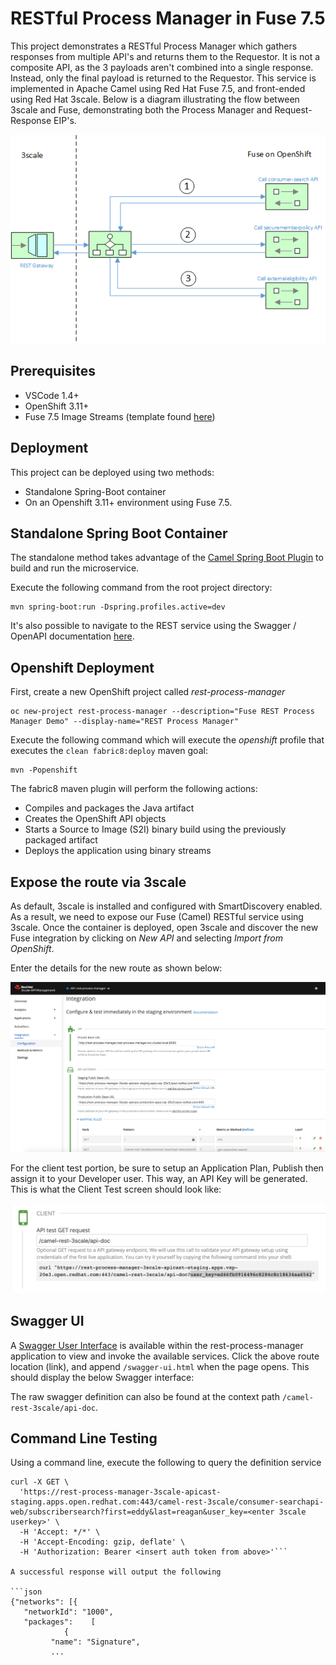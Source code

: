 RESTful Process Manager in Fuse 7.5
====================================

This project demonstrates a RESTful Process Manager which gathers responses from multiple API's and returns them to the Requestor.  It is not a composite API, as the 3 payloads aren't combined into a single response.  Instead, only the final payload is returned to the Requestor. This service is implemented in Apache Camel using Red Hat Fuse 7.5, and front-ended using Red Hat 3scale.  Below is a diagram illustrating the flow between 3scale and Fuse, demonstrating both the Process Manager and Request-Response EIP's.

![](images/rest-process-manager.png "Rest Process Manager Flow")

## Prerequisites

- VSCode 1.4+
- OpenShift 3.11+
- Fuse 7.5 Image Streams (template found [here](https://raw.githubusercontent.com/jboss-fuse/application-templates/master/fis-image-streams.json))

## Deployment

This project can be deployed using two methods:

* Standalone Spring-Boot container
* On an Openshift 3.11+ environment using Fuse 7.5.

## Standalone Spring Boot Container

The standalone method takes advantage of the [Camel Spring Boot Plugin](http://camel.apache.org/spring-boot.html) to build and run the microservice.

Execute the following command from the root project directory:

```
mvn spring-boot:run -Dspring.profiles.active=dev
```

It's also possible to navigate to the REST service using the Swagger / OpenAPI documentation [here](http://localhost:8080/swagger-ui.html).

## Openshift Deployment

First, create a new OpenShift project called *rest-process-manager*

```
oc new-project rest-process-manager --description="Fuse REST Process Manager Demo" --display-name="REST Process Manager"
```

Execute the following command which will execute the *openshift* profile that executes the `clean fabric8:deploy` maven goal:

```
mvn -Popenshift
```

The fabric8 maven plugin will perform the following actions:

* Compiles and packages the Java artifact
* Creates the OpenShift API objects
* Starts a Source to Image (S2I) binary build using the previously packaged artifact
* Deploys the application using binary streams

## Expose the route via 3scale

As default, 3scale is installed and configured with SmartDiscovery enabled.  As a result, we need to expose our Fuse (Camel) RESTful service using 3scale.  Once the container is deployed, open 3scale and discover the new Fuse integration by clicking on *New API* and selecting *Import from OpenShift*.  

Enter the details for the new route as shown below:

![](images/3scale-integration-one.png "3scale Integration")

For the client test portion, be sure to setup an Application Plan, Publish then assign it to your Developer user.  This way, an API Key will be generated.  This is what the Client Test screen should look like:

![](images/client-test.png "Client Test")

## Swagger UI

A [Swagger User Interface](http://swagger.io/swagger-ui/) is available within the rest-process-manager application to view and invoke the available services.  Click the above route location (link), and append `/swagger-ui.html` when the page opens.  This should display the below Swagger interface:

The raw swagger definition can also be found at the context path `/camel-rest-3scale/api-doc`.

## Command Line Testing

Using a command line, execute the following to query the definition service

```
curl -X GET \
  'https://rest-process-manager-3scale-apicast-staging.apps.open.redhat.com:443/camel-rest-3scale/consumer-searchapi-web/subscribersearch?first=eddy&last=reagan&user_key=<enter 3scale userkey>' \
  -H 'Accept: */*' \
  -H 'Accept-Encoding: gzip, deflate' \
  -H 'Authorization: Bearer <insert auth token from above>'```

A successful response will output the following

```json
{"networks": [{
   "networkId": "1000",
   "packages":    [
            {
         "name": "Signature",
         ...
```